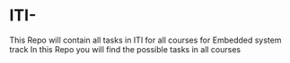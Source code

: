 # ITI-
This Repo will contain all tasks in ITI for all courses for Embedded system track
In this Repo you will find the possible tasks in all courses 

